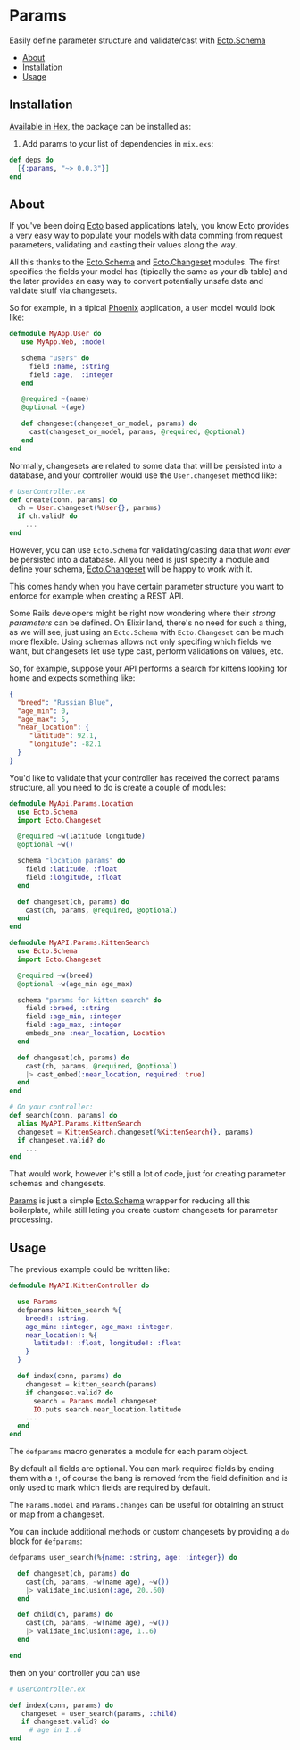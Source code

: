 # Params

Easily define parameter structure and validate/cast with [Ecto.Schema][Ecto.Schema]

- [About](#about)
- [Installation](#installation)
- [Usage](#usage)

## Installation

[Available in Hex](https://hex.pm/packages/params), the package can be installed as:

  1. Add params to your list of dependencies in `mix.exs`:

```elixir
def deps do
  [{:params, "~> 0.0.3"}]
end
```


## About

If you've been doing [Ecto][Ecto] based applications lately,
you know Ecto provides a very easy way to populate your models with data comming
from request parameters, validating and casting their values along the way.

All this thanks to the [Ecto.Schema][Ecto.Schema] and [Ecto.Changeset][cast] modules.
The first specifies the fields your model has (tipically the same as your db table)
and the later provides an easy way to convert potentially unsafe data and validate
stuff via changesets.

So for example, in a tipical [Phoenix][Phoenix] application, a `User` model
would look like:

```elixir
defmodule MyApp.User do
   use MyApp.Web, :model

   schema "users" do
     field :name, :string
     field :age,  :integer
   end

   @required ~(name)
   @optional ~(age)

   def changeset(changeset_or_model, params) do
     cast(changeset_or_model, params, @required, @optional)
   end
end
```

Normally, changesets are related to some data that will be persisted into
a database, and your controller would use the `User.changeset` method like:

```elixir
# UserController.ex
def create(conn, params) do
  ch = User.changeset(%User{}, params)
  if ch.valid? do
    ...
end
```

However, you can use `Ecto.Schema` for validating/casting data that
*wont ever* be persisted into a database. All you need is just specify a module and
define your schema, [Ecto.Changeset][cast] will be happy to work with it.

This comes handy when you have certain parameter structure you want
to enforce for example when creating a REST API.

Some Rails developers might be right now wondering where their
_strong parameters_ can be defined. On Elixir land, there's no need for such a thing, as we will see, just using an `Ecto.Schema` with `Ecto.Changeset`
can be much more flexible. Using schemas allows not only
specifing which fields we want, but changesets let use
type cast, perform validations on values, etc.

So, for example, suppose your API performs a search for kittens looking for
home and expects something like:

```json
{
  "breed": "Russian Blue",
  "age_min": 0,
  "age_max": 5,
  "near_location": {
     "latitude": 92.1,
     "longitude": -82.1
  }
}
```

You'd like to validate that your controller has received the correct
params structure, all you need to do is create a couple of modules:

```elixir
defmodule MyApi.Params.Location
  use Ecto.Schema
  import Ecto.Changeset

  @required ~w(latitude longitude)
  @optional ~w()

  schema "location params" do
    field :latitude, :float
    field :longitude, :float
  end

  def changeset(ch, params) do
    cast(ch, params, @required, @optional)
  end
end

defmodule MyAPI.Params.KittenSearch
  use Ecto.Schema
  import Ecto.Changeset

  @required ~w(breed)
  @optional ~w(age_min age_max)

  schema "params for kitten search" do
    field :breed, :string
    field :age_min, :integer
    field :age_max, :integer
    embeds_one :near_location, Location
  end

  def changeset(ch, params) do
    cast(ch, params, @required, @optional)
    |> cast_embed(:near_location, required: true)
  end
end

# On your controller:
def search(conn, params) do
  alias MyAPI.Params.KittenSearch
  changeset = KittenSearch.changeset(%KittenSearch{}, params)
  if changeset.valid? do
    ...
end
```

That would work, however it's still a lot of code,
just for creating parameter schemas and changesets.

[Params](#usage) is just a simple [Ecto.Schema][Ecto.Schema]
wrapper for reducing all this boilerplate, while still
leting you create custom changesets for parameter processing.

## Usage

The previous example could be written like:

```elixir
defmodule MyAPI.KittenController do

  use Params
  defparams kitten_search %{
    breed!: :string,
    age_min: :integer, age_max: :integer,
    near_location!: %{
      latitude!: :float, longitude!: :float
    }
  }

  def index(conn, params) do
    changeset = kitten_search(params)
    if changeset.valid? do
      search = Params.model changeset
      IO.puts search.near_location.latitude
    ...
  end
end
```

The `defparams` macro generates a module for each
param object.

By default all fields are optional. You can mark
required fields by ending them with a `!`, of course
the bang is removed from the field definition and is
only used to mark which fields are required by default.

The `Params.model` and `Params.changes` can be useful
for obtaining an struct or map from a changeset.

You can include additional methods or custom
changesets by providing a `do` block for `defparams`:

```elixir
defparams user_search(%{name: :string, age: :integer}) do

  def changeset(ch, params) do
    cast(ch, params, ~w(name age), ~w())
    |> validate_inclusion(:age, 20..60)
  end

  def child(ch, params) do
    cast(ch, params, ~w(name age), ~w())
    |> validate_inclusion(:age, 1..6)
  end

end
```

then on your controller you can use

```elixir
# UserController.ex

def index(conn, params) do
   changeset = user_search(params, :child)
   if changeset.valid? do
     # age in 1..6
end
```

[Phoenix]: http://www.phoenixframework.org
[Ecto]: https://hexdocs.pm/ecto
[Ecto.Schema]: https://hexdocs.pm/ecto/Ecto.Schema.html
[cast]: https://hexdocs.pm/ecto/Ecto.Changeset.html#cast/4
